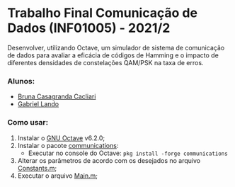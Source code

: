 # Trabalho Final Comunicação de Dados (INF01005) - 2021/2

Desenvolver, utilizando Octave, um simulador de sistema de comunicação de dados para avaliar a eficácia de códigos de Hamming e o impacto de diferentes densidades de constelações QAM/PSK na taxa de erros.

### Alunos:
- [Bruna Casagranda Cacliari](https://github.com/bcagliari)
- [Gabriel Lando](https://github.com/gabriel-lando)

### Como usar:
1. Instalar o [GNU Octave](https://www.gnu.org/software/octave/index) v6.2.0;
2. Instalar o pacote [communications](https://octave.sourceforge.io/communications/index.html):
    - Executar no console do Octave: `pkg install -forge communications`
3. Alterar os parâmetros de acordo com os desejados no arquivo [Constants.m](Src/Constants.m);
4. Executar o arquivo [Main.m](Src/Main.m);
